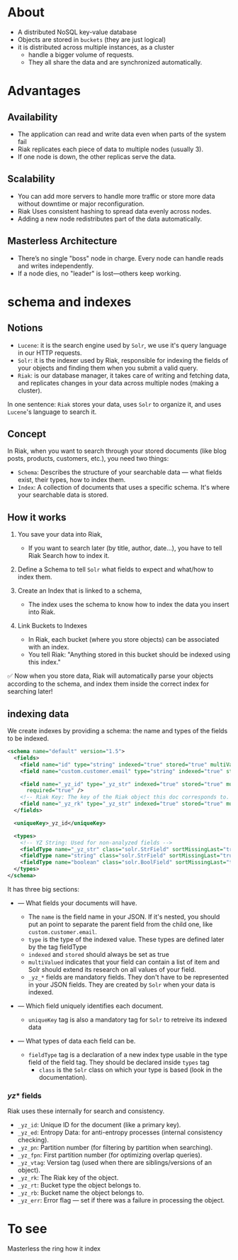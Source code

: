 # About

- A distributed NoSQL key-value database
- Objects are stored in `buckets` (they are just logical)
- it is distributed across multiple instances, as a cluster
  - handle a bigger volume of requests.
  - They all share the data and are synchronized automatically.

# Advantages

## Availability

- The application can read and write data even when parts of the system fail
- Riak replicates each piece of data to multiple nodes (usually 3).
- If one node is down, the other replicas serve the data.

## Scalability

- You can add more servers to handle more traffic or store more data without downtime or major reconfiguration.
- Riak Uses consistent hashing to spread data evenly across nodes.
- Adding a new node redistributes part of the data automatically.

## Masterless Architecture

- There’s no single "boss" node in charge. Every node can handle reads and writes independently.
- If a node dies, no "leader" is lost—others keep working.

# schema and indexes

## Notions

- `Lucene`: it is the search engine used by `Solr`, we use it's query language in our HTTP requests.
- `Solr`: it is the indexer used by Riak, responsible for indexing the fields of your objects and finding them when you submit a valid query.
- `Riak`: is our database manager, it takes care of writing and fetching data, and replicates changes in your data across multiple nodes (making a cluster).

In one sentence: `Riak` stores your data, uses `Solr` to organize it, and uses `Lucene`'s language to search it.

## Concept

In Riak, when you want to search through your stored documents (like blog posts, products, customers, etc.), you need two things:

- `Schema`: Describes the structure of your searchable data — what fields exist, their types, how to index them.
- `Index`: A collection of documents that uses a specific schema. It's where your searchable data is stored.

## How it works

1. You save your data into Riak,

   - If you want to search later (by title, author, date...), you have to tell Riak Search how to index it.

2. Define a Schema to tell `Solr` what fields to expect and what/how to index them.

3. Create an Index that is linked to a schema,

   - The index uses the schema to know how to index the data you insert into Riak.

4. Link Buckets to Indexes
   - In Riak, each bucket (where you store objects) can be associated with an index.
   - You tell Riak: "Anything stored in this bucket should be indexed using this index."

✅ Now when you store data, Riak will automatically parse your objects according to the schema, and index them inside the correct index for searching later!

## indexing data

We create indexes by providing a schema: the name and types of the fields to be indexed.

```xml
<schema name="default" version="1.5">
  <fields>
    <field name="id" type="string" indexed="true" stored="true" multiValued="true" />
    <field name="custom.customer.email" type="string" indexed="true" stored="true" multiValued="true" />

    <field name="_yz_id" type="_yz_str" indexed="true" stored="true" multiValued="false"
      required="true" />
    <!-- Riak Key: The key of the Riak object this doc corresponds to. -->
    <field name="_yz_rk" type="_yz_str" indexed="true" stored="true" multiValued="false" />
  </fields>

  <uniqueKey>_yz_id</uniqueKey>

  <types>
    <!-- YZ String: Used for non-analyzed fields -->
    <fieldType name="_yz_str" class="solr.StrField" sortMissingLast="true" />
    <fieldType name="string" class="solr.StrField" sortMissingLast="true" />
    <fieldType name="boolean" class="solr.BoolField" sortMissingLast="true" />
  </types>
</schema>
```

It has three big sections:

- <fields> — What fields your documents will have.

  - The `name` is the field name in your JSON. If it's nested, you should put an point to separate the parent field from the child one, like `custom.customer.email`.
  - `type` is the type of the indexed value. These types are defined later by the tag fieldType
  - `indexed` and `stored` should always be set as true
  - `multiValued` indicates that your field can contain a list of item and Solr should extend its research on all values of your field.
  - `_yz_*` fields are mandatory fields. They don't have to be represented in your JSON fields. They are created by `Solr` when your data is indexed.

- <uniqueKey> — Which field uniquely identifies each document.

  - `uniqueKey` tag is also a mandatory tag for `Solr` to retreive its indexed data

- <types> — What types of data each field can be.
  - `fieldType` tag is a declaration of a new index type usable in the type field of the field tag. They should be declared inside `types` tag
    - `class` is the `Solr` class on which your type is based (look in the documentation).

### _yz_\* fields

Riak uses these internally for search and consistency.

- `_yz_id`: Unique ID for the document (like a primary key).
- `_yz_ed`: Entropy Data: for anti-entropy processes (internal consistency checking).
- `_yz_pn`: Partition number (for filtering by partition when searching).
- `_yz_fpn`: First partition number (for optimizing overlap queries).
- `_yz_vtag`: Version tag (used when there are siblings/versions of an object).
- `_yz_rk`: The Riak key of the object.
- `_yz_rt`: Bucket type the object belongs to.
- `_yz_rb`: Bucket name the object belongs to.
- `_yz_err`: Error flag — set if there was a failure in processing the object.

# To see

Masterless
the ring
how it index
